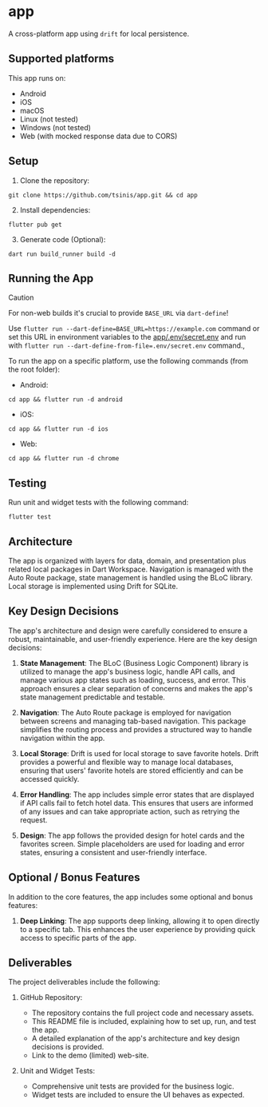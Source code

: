 # app

A cross-platform app using `drift` for local persistence.

## Supported platforms

This app runs on:

- Android
- iOS
- macOS
- Linux (not tested)
- Windows (not tested)
- Web (with mocked response data due to CORS)

## Setup

1. Clone the repository:

```shell
git clone https://github.com/tsinis/app.git && cd app
```

2. Install dependencies:

```shell
flutter pub get
```

3. Generate code (Optional):

```shell
dart run build_runner build -d
```

## Running the App

> [!CAUTION]
> For non-web builds it's crucial to provide `BASE_URL` via `dart-define`!
>
> Use `flutter run --dart-define=BASE_URL=https://example.com` command or
> set this URL in environment variables to the [app/.env/secret.env](app/.env/) and
> run with `flutter run --dart-define-from-file=.env/secret.env` command.,

To run the app on a specific platform, use the following commands (from the root folder):

- Android:

```shell
cd app && flutter run -d android
```

- iOS:

```shell
cd app && flutter run -d ios
```

- Web:

```shell
cd app && flutter run -d chrome
```

## Testing

Run unit and widget tests with the following command:

```shell
flutter test
```

## Architecture

The app is organized with layers for data, domain, and presentation plus related local packages in Dart Workspace. Navigation is managed with the Auto Route package, state management is handled using the BLoC library. Local storage is implemented using Drift for SQLite.

## Key Design Decisions

The app's architecture and design were carefully considered to ensure a robust, maintainable, and user-friendly experience. Here are the key design decisions:

1. **State Management**: The BLoC (Business Logic Component) library is utilized to manage the app's business logic, handle API calls, and manage various app states such as loading, success, and error. This approach ensures a clear separation of concerns and makes the app's state management predictable and testable.

2. **Navigation**: The Auto Route package is employed for navigation between screens and managing tab-based navigation. This package simplifies the routing process and provides a structured way to handle navigation within the app.

3. **Local Storage**: Drift is used for local storage to save favorite hotels. Drift provides a powerful and flexible way to manage local databases, ensuring that users' favorite hotels are stored efficiently and can be accessed quickly.

4. **Error Handling**: The app includes simple error states that are displayed if API calls fail to fetch hotel data. This ensures that users are informed of any issues and can take appropriate action, such as retrying the request.

5. **Design**: The app follows the provided design for hotel cards and the favorites screen. Simple placeholders are used for loading and error states, ensuring a consistent and user-friendly interface.

## Optional / Bonus Features

In addition to the core features, the app includes some optional and bonus features:

1. **Deep Linking**: The app supports deep linking, allowing it to open directly to a specific tab. This enhances the user experience by providing quick access to specific parts of the app.

## Deliverables

The project deliverables include the following:

1. GitHub Repository:

   - The repository contains the full project code and necessary assets.
   - This README file is included, explaining how to set up, run, and test the app.
   - A detailed explanation of the app's architecture and key design decisions is provided.
   - Link to the demo (limited) web-site.

2. Unit and Widget Tests:

   - Comprehensive unit tests are provided for the business logic.
   - Widget tests are included to ensure the UI behaves as expected.
